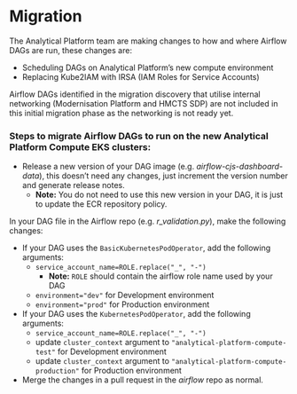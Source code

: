 # Migration

The Analytical Platform team are making changes to how and where Airflow DAGs are run, these changes are:

-   Scheduling DAGs on Analytical Platform’s new compute environment
-   Replacing Kube2IAM with IRSA (IAM Roles for Service Accounts)

Airflow DAGs identified in the migration discovery that utilise internal networking (Modernisation Platform and HMCTS SDP) are not included in this initial migration phase as the networking is not ready yet.

### Steps to migrate Airflow DAGs to run on the new Analytical Platform Compute EKS clusters:

*   Release a new version of your DAG image (e.g. *airflow-cjs-dashboard-data*), this doesn’t need any changes, just increment the version number and generate release notes.  
    *  **Note:** You do not need to use this new version in your DAG, it is just to update the ECR repository policy.

In your DAG file in the Airflow repo (e.g. *r_validation.py*), make the following changes:

-   If your DAG uses the `BasicKubernetesPodOperator`, add the following arguments:
    -   `service_account_name=ROLE.replace("_", "-")` 
        -   **Note:** `ROLE` should contain the airflow role name used by your DAG
    -   `environment="dev"` for Development environment 
    -   `environment="prod"` for Production environment
-   If your DAG uses the `KubernetesPodOperator`, add the following arguments:
    -   `service_account_name=ROLE.replace("_", "-")`
    -   update `cluster_context` argument to `"analytical-platform-compute-test"` for Development environment
    -   update `cluster_context` argument to `"analytical-platform-compute-production"` for Production environment
-   Merge the changes in a pull request in the *airflow* repo as normal.
